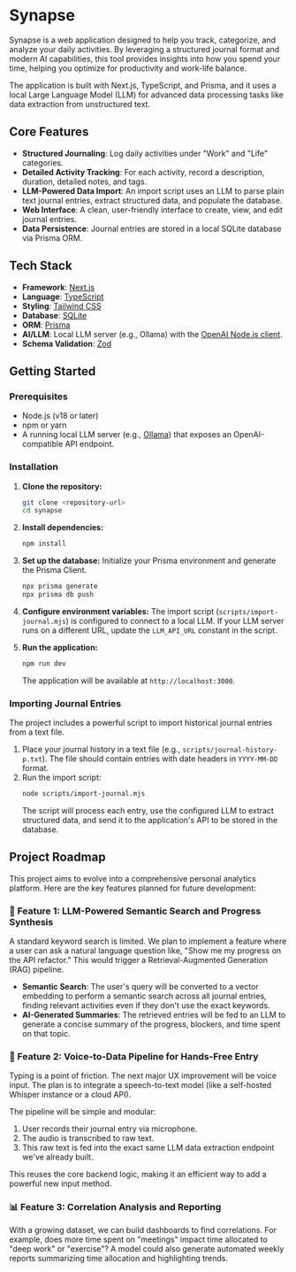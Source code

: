 # Synapse

Synapse is a web application designed to help you track, categorize, and analyze your daily activities. By leveraging a structured journal format and modern AI capabilities, this tool provides insights into how you spend your time, helping you optimize for productivity and work-life balance.

The application is built with Next.js, TypeScript, and Prisma, and it uses a local Large Language Model (LLM) for advanced data processing tasks like data extraction from unstructured text.

## Core Features

- **Structured Journaling**: Log daily activities under "Work" and "Life" categories.
- **Detailed Activity Tracking**: For each activity, record a description, duration, detailed notes, and tags.
- **LLM-Powered Data Import**: An import script uses an LLM to parse plain text journal entries, extract structured data, and populate the database.
- **Web Interface**: A clean, user-friendly interface to create, view, and edit journal entries.
- **Data Persistence**: Journal entries are stored in a local SQLite database via Prisma ORM.

## Tech Stack

- **Framework**: [Next.js](https://nextjs.org/)
- **Language**: [TypeScript](https://www.typescriptlang.org/)
- **Styling**: [Tailwind CSS](https://tailwindcss.com/)
- **Database**: [SQLite](https://www.sqlite.org/)
- **ORM**: [Prisma](https://www.prisma.io/)
- **AI/LLM**: Local LLM server (e.g., Ollama) with the [OpenAI Node.js client](https://github.com/openai/openai-node).
- **Schema Validation**: [Zod](https://zod.dev/)

## Getting Started

### Prerequisites

- Node.js (v18 or later)
- npm or yarn
- A running local LLM server (e.g., [Ollama](https://ollama.com/)) that exposes an OpenAI-compatible API endpoint.

### Installation

1.  **Clone the repository:**

    ```bash
    git clone <repository-url>
    cd synapse
    ```

2.  **Install dependencies:**

    ```bash
    npm install
    ```

3.  **Set up the database:**
    Initialize your Prisma environment and generate the Prisma Client.

    ```bash
    npx prisma generate
    npx prisma db push
    ```

4.  **Configure environment variables:**
    The import script (`scripts/import-journal.mjs`) is configured to connect to a local LLM. If your LLM server runs on a different URL, update the `LLM_API_URL` constant in the script.

5.  **Run the application:**
    ```bash
    npm run dev
    ```
    The application will be available at `http://localhost:3000`.

### Importing Journal Entries

The project includes a powerful script to import historical journal entries from a text file.

1.  Place your journal history in a text file (e.g., `scripts/journal-history-p.txt`). The file should contain entries with date headers in `YYYY-MM-DD` format.
2.  Run the import script:
    ```bash
    node scripts/import-journal.mjs
    ```
    The script will process each entry, use the configured LLM to extract structured data, and send it to the application's API to be stored in the database.

## Project Roadmap

This project aims to evolve into a comprehensive personal analytics platform. Here are the key features planned for future development:

### 🚀 Feature 1: LLM-Powered Semantic Search and Progress Synthesis

A standard keyword search is limited. We plan to implement a feature where a user can ask a natural language question like, "Show me my progress on the API refactor." This would trigger a Retrieval-Augmented Generation (RAG) pipeline.

- **Semantic Search**: The user's query will be converted to a vector embedding to perform a semantic search across all journal entries, finding relevant activities even if they don't use the exact keywords.
- **AI-Generated Summaries**: The retrieved entries will be fed to an LLM to generate a concise summary of the progress, blockers, and time spent on that topic.

### 🎤 Feature 2: Voice-to-Data Pipeline for Hands-Free Entry

Typing is a point of friction. The next major UX improvement will be voice input. The plan is to integrate a speech-to-text model (like a self-hosted Whisper instance or a cloud API).

The pipeline will be simple and modular:

1.  User records their journal entry via microphone.
2.  The audio is transcribed to raw text.
3.  This raw text is fed into the exact same LLM data extraction endpoint we've already built.

This reuses the core backend logic, making it an efficient way to add a powerful new input method.

### 📊 Feature 3: Correlation Analysis and Reporting

With a growing dataset, we can build dashboards to find correlations. For example, does more time spent on "meetings" impact time allocated to "deep work" or "exercise"? A model could also generate automated weekly reports summarizing time allocation and highlighting trends.
